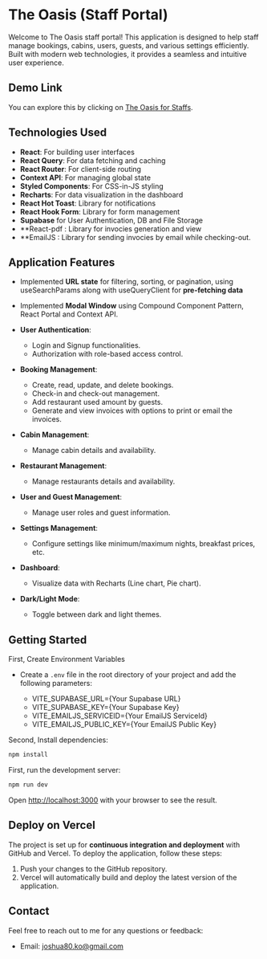 # The Oasis (Staff Portal)

Welcome to The Oasis staff portal! This application is designed to help staff manage bookings, cabins, users, guests, and various settings efficiently. Built with modern web technologies, it provides a seamless and intuitive user experience.

## Demo Link

You can explore this by clicking on [The Oasis for Staffs](https://josh-oasis.vercel.app/).

## Technologies Used

- **React**: For building user interfaces
- **React Query**: For data fetching and caching
- **React Router**: For client-side routing
- **Context API**: For managing global state
- **Styled Components**: For CSS-in-JS styling
- **Recharts**: For data visualization in the dashboard
- **React Hot Toast**: Library for notifications
- **React Hook Form**: Library for form management
- **Supabase** for User Authentication, DB and File Storage
- \*\*React-pdf : Library for invocies generation and view
- \*\*EmailJS : Library for sending invocies by email while checking-out.

## Application Features

- Implemented **URL state** for filtering, sorting, or pagination, using useSearchParams along with useQueryClient for **pre-fetching data**

- Implemented **Modal Window** using Compound Component Pattern, React Portal and Context API.

- **User Authentication**:

  - Login and Signup functionalities.
  - Authorization with role-based access control.

- **Booking Management**:

  - Create, read, update, and delete bookings.
  - Check-in and check-out management.
  - Add restaurant used amount by guests.
  - Generate and view invoices with options to print or email the invoices.

- **Cabin Management**:

  - Manage cabin details and availability.

- **Restaurant Management**:

  - Manage restaurants details and availability.

- **User and Guest Management**:

  - Manage user roles and guest information.

- **Settings Management**:

  - Configure settings like minimum/maximum nights, breakfast prices, etc.

- **Dashboard**:

  - Visualize data with Recharts (Line chart, Pie chart).

- **Dark/Light Mode**:
  - Toggle between dark and light themes.

## Getting Started

First, Create Environment Variables

- Create a `.env` file in the root directory of your project and add the following parameters:

  - VITE_SUPABASE_URL={Your Supabase URL}
  - VITE_SUPABASE_KEY={Your Supabase Key}
  - VITE_EMAILJS_SERVICEID={Your EmailJS ServiceId}
  - VITE_EMAILJS_PUBLIC_KEY={Your EmailJS Public Key}

Second, Install dependencies:

```bash
npm install

```

First, run the development server:

```bash
npm run dev

```

Open [http://localhost:3000](http://localhost:3000) with your browser to see the result.

## Deploy on Vercel

The project is set up for **continuous integration and deployment** with GitHub and Vercel. To deploy the application, follow these steps:

1. Push your changes to the GitHub repository.
2. Vercel will automatically build and deploy the latest version of the application.

## Contact

Feel free to reach out to me for any questions or feedback:

- Email: [joshua80.ko@gmail.com](mailto:joshua80.ko@gmail.com)
